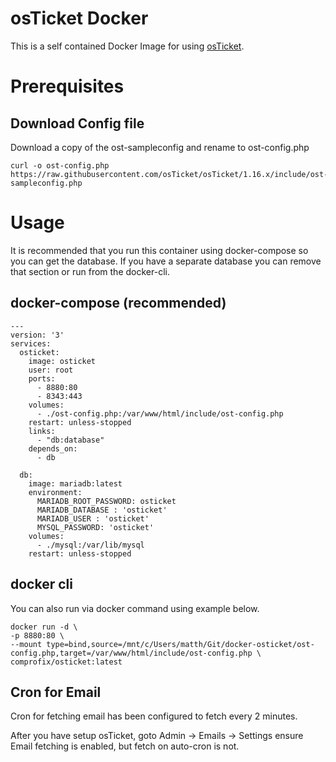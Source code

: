 # osTicket Docker

This is a self contained Docker Image for using [osTicket](https://osticket.com/).

# Prerequisites

## Download Config file

Download a copy of the ost-sampleconfig and rename to ost-config.php

```
curl -o ost-config.php https://raw.githubusercontent.com/osTicket/osTicket/1.16.x/include/ost-sampleconfig.php
```

# Usage

It is recommended that you run this container using docker-compose so you can get the database. If you have a separate database you can remove that section or run from the docker-cli.

## docker-compose (recommended)

```
---
version: '3'
services:
  osticket:
    image: osticket
    user: root
    ports:
      - 8880:80
      - 8343:443
    volumes:
      - ./ost-config.php:/var/www/html/include/ost-config.php
    restart: unless-stopped
    links:
      - "db:database"
    depends_on:
      - db

  db:
    image: mariadb:latest
    environment:
      MARIADB_ROOT_PASSWORD: osticket
      MARIADB_DATABASE : 'osticket'
      MARIADB_USER : 'osticket'
      MYSQL_PASSWORD: 'osticket'
    volumes:
      - ./mysql:/var/lib/mysql
    restart: unless-stopped
```


## docker cli

You can also run via docker command using example below.

```
docker run -d \
-p 8880:80 \
--mount type=bind,source=/mnt/c/Users/matth/Git/docker-osticket/ost-config.php,target=/var/www/html/include/ost-config.php \
comprofix/osticket:latest
```


## Cron for Email

Cron for fetching email has been configured to fetch every 2 minutes.

After you have setup osTicket, goto Admin -> Emails -> Settings ensure Email fetching is enabled, but fetch on auto-cron is not.




